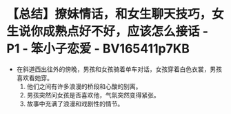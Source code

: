 # 【总结】撩妹情话，和女生聊天技巧，女生说你成熟点好不好，应该怎么接话 - P1 - 笨小子恋爱 - BV165411p7KB

-   在斜道西出往外的傍晚，男孩和女孩骑着单车对话，女孩穿着白色衣裳，男孩喜欢看她穿。
    1.  他们之间有许多浪漫的桥段和心酸的别离。
    2.  男孩突然问女孩是否喜欢他，气氛突然变得紧张。
    3.  故事中充满了浪漫和戏剧性的情节。